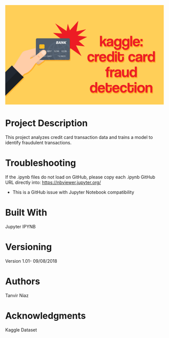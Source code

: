 ![alt text](https://github.com/tniaz/Kaggle-Credit-Card-Fraud/blob/master/fraud.png)
# Project Description

This project analyzes credit card transaction data and trains a model to identify fraudulent transactions.


# Troubleshooting

If the .ipynb files do not load on GitHub, please copy each .ipynb GitHub URL directly into:
https://nbviewer.jupyter.org/

* This is a GitHub issue with Jupyter Notebook compatibility


# Built With

Jupyter IPYNB


# Versioning

Version 1.01- 09/08/2018


# Authors

Tanvir Niaz


# Acknowledgments

Kaggle Dataset
